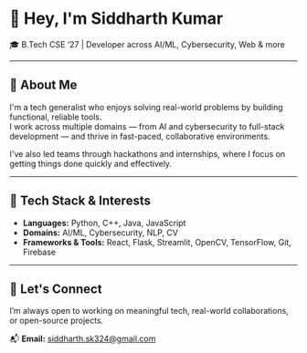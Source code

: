 # 👋 Hey, I'm Siddharth Kumar

🎓 B.Tech CSE ‘27 | Developer across AI/ML, Cybersecurity, Web & more

---

## 🚀 About Me

I'm a tech generalist who enjoys solving real-world problems by building functional, reliable tools.  
I work across multiple domains — from AI and cybersecurity to full-stack development — and thrive in fast-paced, collaborative environments.

I've also led teams through hackathons and internships, where I focus on getting things done quickly and effectively.

---

## 🧩 Tech Stack & Interests

- **Languages:** Python, C++, Java, JavaScript  
- **Domains:** AI/ML, Cybersecurity, NLP, CV  
- **Frameworks & Tools:** React, Flask, Streamlit, OpenCV, TensorFlow, Git, Firebase  

---

## 🤝 Let's Connect

I’m always open to working on meaningful tech, real-world collaborations, or open-source projects.

📬 **Email:** siddharth.sk324@gmail.com

